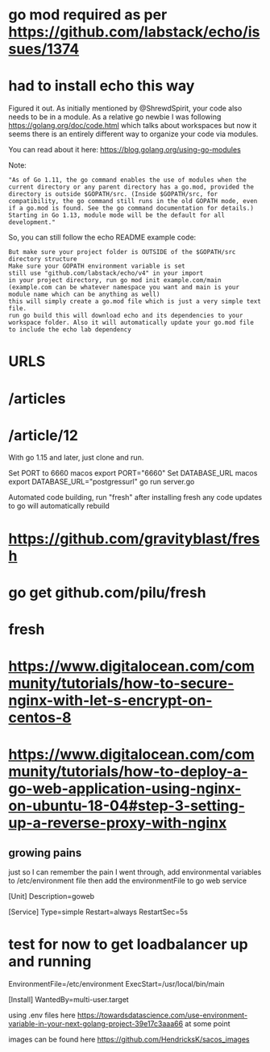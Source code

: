 # go mod required as per https://github.com/labstack/echo/issues/1374
# had to install echo this way

Figured it out. As initially mentioned by @ShrewdSpirit, your code also needs to be in a module.
As a relative go newbie I was following https://golang.org/doc/code.html which talks about workspaces but now it seems there is an entirely different way to organize your code via modules.

You can read about it here:
https://blog.golang.org/using-go-modules

Note:

    "As of Go 1.11, the go command enables the use of modules when the current directory or any parent directory has a go.mod, provided the directory is outside $GOPATH/src. (Inside $GOPATH/src, for compatibility, the go command still runs in the old GOPATH mode, even if a go.mod is found. See the go command documentation for details.) Starting in Go 1.13, module mode will be the default for all development."

So, you can still follow the echo README example code:

    But make sure your project folder is OUTSIDE of the $GOPATH/src directory structure
    Make sure your GOPATH environment variable is set
    still use "github.com/labstack/echo/v4" in your import
    in your project directory, run go mod init example.com/main (example.com can be whatever namespace you want and main is your module name which can be anything as well)
    this will simply create a go.mod file which is just a very simple text file.
    run go build this will download echo and its dependencies to your workspace folder. Also it will automatically update your go.mod file to include the echo lab dependency


# URLS
# /articles
# /article/12

With go 1.15 and later, just clone and run.

Set PORT to 6660 macos export PORT="6660"
Set DATABASE_URL macos export DATABASE_URL="postgressurl"
go run server.go 

Automated code building, run "fresh" after installing fresh 
any code updates to go will automatically rebuild

# https://github.com/gravityblast/fresh
# go get github.com/pilu/fresh
# fresh

# https://www.digitalocean.com/community/tutorials/how-to-secure-nginx-with-let-s-encrypt-on-centos-8
# https://www.digitalocean.com/community/tutorials/how-to-deploy-a-go-web-application-using-nginx-on-ubuntu-18-04#step-3-setting-up-a-reverse-proxy-with-nginx

## growing pains

just so I can remember the pain I went through, add environmental variables to /etc/environment file
then add the environmentFile to go web service

[Unit]
Description=goweb

[Service]
Type=simple
Restart=always
RestartSec=5s
# test for now to get loadbalancer up and running
EnvironmentFile=/etc/environment
ExecStart=/usr/local/bin/main

[Install]
WantedBy=multi-user.target

using .env files here https://towardsdatascience.com/use-environment-variable-in-your-next-golang-project-39e17c3aaa66 at some point

images can be found here https://github.com/HendricksK/sacos_images

